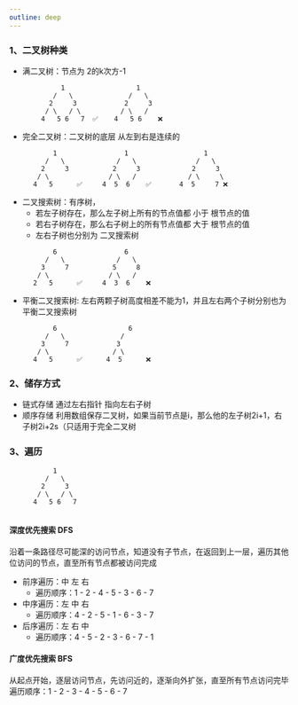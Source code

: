 ```yaml
---
outline: deep
---
```

### 1、二叉树种类

- 满二叉树：节点为 2的k次方-1 
```
             1					1
           /   \			  /   \
          2     3			 2     3
         / \   / \     	    / \   / 
        4   5 6   7  ✅    4   5 6    ❌
```

- 完全二叉树：二叉树的底层  从左到右是连续的

```
           1				 1				     1
         /   \			   /   \			   /   \
        2     3			  2     3			  2     3
       / \        		 / \   / 			 / \     \  
      4   5      ✅     4  5  6    ✅       4  5     7 ❌
```

- 二叉搜索树：有序树，
  - 若左子树存在，那么左子树上所有的节点值都 小于 根节点的值
  - 若右子树存在，那么右子树上的所有节点值都 大于 根节点的值
  - 左右子树也分别为 二叉搜索树

```
           6				 6						
         /   \			   /   \						
        3     7			  5     8						
       / \        		 / \   / 						
      2   5      ✅     4  3  6    ❌	
```

- 平衡二叉搜索树: 左右两颗子树高度相差不能为1，并且左右两个子树分别也为 平衡二叉搜索树

```
           6				  6						
         /   \				/    						
        3     7			   3     						
       / \        		  / \    						
      4   5      ✅      4  5      ❌		
```

### 2、储存方式

- 链式存储
  	通过左右指针 指向左右子树
- 顺序存储
  	利用数组保存二叉树，如果当前节点是i，那么他的左子树2i+1，右子树2i+2s（只适用于完全二叉树

### 3、遍历

```
		   1								
         /   \			
        2     3				 
       / \   / \     		
      4   5 6   7
	
```
#### 深度优先搜索 DFS
沿着一条路径尽可能深的访问节点，知道没有子节点，在返回到上一层，遍历其他位访问的节点，直至所有节点都被访问完成
- 前序遍历：中 左 右
    - 遍历顺序：1 - 2 - 4 - 5 - 3 - 6 - 7
- 中序遍历：左 中 右
    - 遍历顺序：4 - 2 - 5 - 1 - 6 - 3 - 7
- 后序遍历：左 右 中	
  	- 遍历顺序：4 - 5 - 2 - 3 - 6 - 7 - 1
#### 广度优先搜索 BFS
从起点开始，逐层访问节点，先访问近的，逐渐向外扩张，直至所有节点访问完毕
<br/>遍历顺序：1 - 2 - 3 - 4 - 5 - 6 - 7

